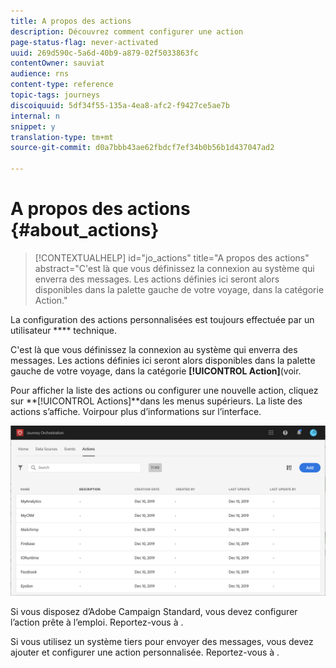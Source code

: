 ```yaml
---
title: A propos des actions
description: Découvrez comment configurer une action
page-status-flag: never-activated
uuid: 269d590c-5a6d-40b9-a879-02f5033863fc
contentOwner: sauviat
audience: rns
content-type: reference
topic-tags: journeys
discoiquuid: 5df34f55-135a-4ea8-afc2-f9427ce5ae7b
internal: n
snippet: y
translation-type: tm+mt
source-git-commit: d0a7bbb43ae62fbdcf7ef34b0b56b1d437047ad2

---
```



# A propos des actions {#about_actions}

>[!CONTEXTUALHELP]
>id=&quot;jo_actions&quot;
>title=&quot;A propos des actions&quot;
>abstract=&quot;C&#39;est là que vous définissez la connexion au système qui enverra des messages. Les actions définies ici seront alors disponibles dans la palette gauche de votre voyage, dans la catégorie Action.&quot;

La configuration des actions personnalisées est toujours effectuée par un utilisateur **** technique.

C&#39;est là que vous définissez la connexion au système qui enverra des messages. Les actions définies ici seront alors disponibles dans la palette gauche de votre voyage, dans la catégorie **[!UICONTROL Action]**(voir[](../building-journeys/about-action-activities.md).

Pour afficher la liste des actions ou configurer une nouvelle action, cliquez sur **[!UICONTROL Actions]**dans les menus supérieurs. La liste des actions s’affiche. Voir[](../about/user-interface.md)pour plus d’informations sur l’interface.

![](../assets/custom1.png)

Si vous disposez d’Adobe Campaign Standard, vous devez configurer l’action prête à l’emploi. Reportez-vous à [](../action/working-with-adobe-campaign.md).

Si vous utilisez un système tiers pour envoyer des messages, vous devez ajouter et configurer une action personnalisée. Reportez-vous à [](../action/about-custom-action-configuration.md).
